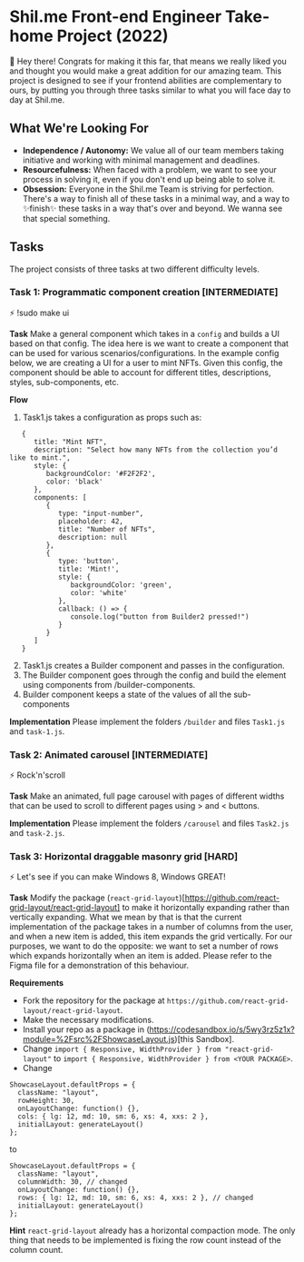 # Shil.me Front-end Engineer Take-home Project (2022)

👋 Hey there! Congrats for making it this far, that means we really liked you and thought you would make a great addition for our amazing team. This project is designed to see if your frontend abilities are complementary to ours, by putting you through three tasks similar to what you will face day to day at Shil.me.

## What We're Looking For

- **Independence / Autonomy:** We value all of our team members taking initiative and working with minimal management and deadlines.
- **Resourcefulness:** When faced with a problem, we want to see your process in solving it, even if you don't end up being able to solve it.
- **Obsession:** Everyone in the Shil.me Team is striving for perfection. There's a way to finish all of these tasks in a minimal way, and a way to ✨finish✨ these tasks in a way that's over and beyond. We wanna see that special something.

## Tasks
The project consists of three tasks at two different difficulty levels.

### Task 1: Programmatic component creation [INTERMEDIATE]
⚡️ !sudo make ui

**Task**
Make a general component which takes in a `config` and builds a UI based on that config. The idea here is we want to create a component that can be used for various scenarios/configurations. In the example config below, we are creating a UI for a user to mint NFTs. Given this config, the component should be able to account for different titles, descriptions, styles, sub-components, etc.

**Flow**
1. Task1.js takes a configuration as props such as:

```
   {
      title: "Mint NFT",
      description: "Select how many NFTs from the collection you’d like to mint.",
      style: {
         backgroundColor: '#F2F2F2',
         color: 'black'
      },
      components: [
         {
            type: "input-number",
            placeholder: 42,
            title: "Number of NFTs",
            description: null
         },
         {
            type: 'button',
            title: 'Mint!',
            style: {
               backgroundColor: 'green',
               color: 'white'
            },
            callback: () => {
               console.log("button from Builder2 pressed!")
            }
         }
      ]
   }
```

2. Task1.js creates a Builder component and passes in the configuration.
3. The Builder component goes through the config and build the element using components from /builder-components.
4. Builder component keeps a state of the values of all the sub-components

**Implementation**
Please implement the folders `/builder` and files `Task1.js` and `task-1.js`.

### Task 2: Animated carousel [INTERMEDIATE]
⚡️ Rock'n'scroll

**Task**
Make an animated, full page carousel with pages of different widths that can be used to scroll to different pages using > and < buttons.

**Implementation**
Please implement the folders `/carousel` and files `Task2.js` and `task-2.js`.

### Task 3: Horizontal draggable masonry grid [HARD]
⚡️ Let's see if you can make Windows 8, Windows GREAT!

**Task**
Modify the package (`react-grid-layout`)[https://github.com/react-grid-layout/react-grid-layout] to make it horizontally expanding rather than vertically expanding. What we mean by that is that the current implementation of the package takes in a number of columns from the user, and when a new item is added, this item expands the grid vertically. For our purposes, we want to do the opposite: we want to set a number of rows which expands horizontally when an item is added. Please refer to the Figma file for a demonstration of this behaviour.

**Requirements**
- Fork the repository for the package at `https://github.com/react-grid-layout/react-grid-layout`.
- Make the necessary modifications.
- Install your repo as a package in (https://codesandbox.io/s/5wy3rz5z1x?module=%2Fsrc%2FShowcaseLayout.js)[this Sandbox].
- Change `import { Responsive, WidthProvider } from "react-grid-layout"` to `import { Responsive, WidthProvider } from <YOUR PACKAGE>`.
- Change 
```
ShowcaseLayout.defaultProps = {
  className: "layout",
  rowHeight: 30,
  onLayoutChange: function() {},
  cols: { lg: 12, md: 10, sm: 6, xs: 4, xxs: 2 },
  initialLayout: generateLayout()
};
```
to
```
ShowcaseLayout.defaultProps = {
  className: "layout",
  columnWidth: 30, // changed
  onLayoutChange: function() {},
  rows: { lg: 12, md: 10, sm: 6, xs: 4, xxs: 2 }, // changed
  initialLayout: generateLayout()
};
```

**Hint**
`react-grid-layout` already has a horizontal compaction mode. The only thing that needs to be implemented is fixing the row count instead of the column count.